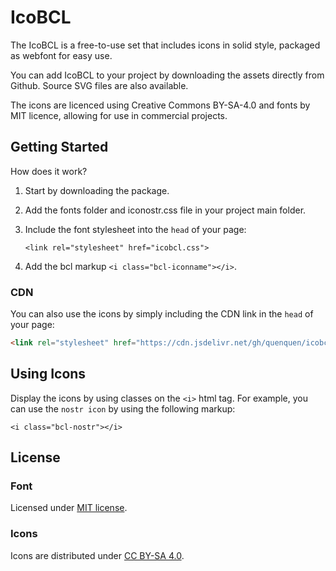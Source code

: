 # IcoBCL

The IcoBCL is a free-to-use set that includes icons in solid style, packaged as webfont for easy use.

You can add IcoBCL to your project by downloading the assets directly from Github. Source SVG files are also available.

The icons are licenced using Creative Commons BY-SA-4.0 and fonts by MIT licence, allowing for use in commercial projects.

## Getting Started

How does it work? 

1. Start by downloading the package.
2. Add the fonts folder and iconostr.css file in your project main folder.
3. Include the font stylesheet into the ```head``` of your page:

    ```<link rel="stylesheet" href="icobcl.css">```

4. Add the bcl markup ```<i class="bcl-iconname"></i>```.


### CDN 
You can also use the icons by simply including the CDN link in the ```head``` of your page:

```html 
<link rel="stylesheet" href="https://cdn.jsdelivr.net/gh/quenquen/icobcl@main/icobcl.css"> 
```


## Using Icons

Display the icons by using classes on the ```<i>``` html tag. For example, you can use the ```nostr icon``` by using the following markup:

```<i class="bcl-nostr"></i>```


## License

### Font

Licensed under [MIT license](http://opensource.org/licenses/mit-license.html).

### Icons

Icons are distributed under [CC BY-SA 4.0](https://creativecommons.org/licenses/by-sa/4.0/).

